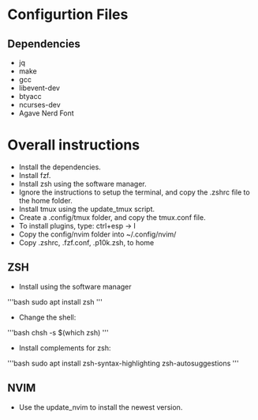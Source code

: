 # Configurtion Files

## Dependencies

- jq
- make
- gcc
- libevent-dev
- btyacc
- ncurses-dev
- Agave Nerd Font

# Overall instructions

- Install the dependencies.
- Install fzf. 
- Install zsh using the software manager.
- Ignore the instructions to setup the terminal, and copy the .zshrc file to the home folder.
- Install tmux using the update_tmux script.
- Create a .config/tmux folder, and copy the tmux.conf file.
- To install plugins, type: ctrl+esp -> I
- Copy the config/nvim folder into ~/.config/nvim/
- Copy .zshrc, .fzf.conf, .p10k.zsh, to home

## ZSH

- Install using the software manager

'''bash
sudo apt install zsh
'''

- Change the shell:

'''bash
chsh -s $(which zsh)
'''

- Install complements for zsh:

'''bash
sudo apt install zsh-syntax-highlighting zsh-autosuggestions
'''

## NVIM

- Use the update_nvim to install the newest version.
